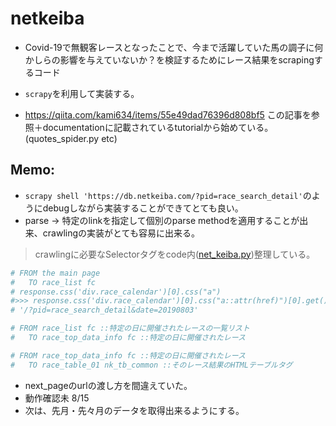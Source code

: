 # netkeiba

- Covid-19で無観客レースとなったことで、今まで活躍していた馬の調子に何かしらの影響を与えていないか？を検証するためにレース結果をscrapingするコード

- ```scrapy```を利用して実装する。

- https://qiita.com/kami634/items/55e49dad76396d808bf5
  この記事を参照＋documentationに記載されているtutorialから始めている。(quotes_spider.py etc)



## Memo:

- ```scrapy shell 'https://db.netkeiba.com/?pid=race_search_detail'```のようにdebugしながら実装することができてとても良い。
- parse -> 特定のlinkを指定して個別のparse methodを適用することが出来、crawlingの実装がとても容易に出来る。

> crawlingに必要なSelectorタグをcode内([net_keiba.py](https://github.com/Jumpo-523/netkeiba/blob/master/horses/spiders/net_keiba.py))整理している。
```python
# FROM the main page 
#   TO race_list fc
# response.css('div.race_calendar')[0].css("a")
#>>> response.css('div.race_calendar')[0].css("a::attr(href)")[0].get() 
# '/?pid=race_search_detail&date=20190803'

# FROM race_list fc ::特定の日に開催されたレースの一覧リスト
#   TO race_top_data_info fc ::特定の日に開催されたレース

# FROM race_top_data_info fc ::特定の日に開催されたレース
#   TO race_table_01 nk_tb_common ::そのレース結果のHTMLテーブルタグ
```

- next_pageのurlの渡し方を間違えていた。
- 動作確認未
8/15
- 次は、先月・先々月のデータを取得出来るようにする。